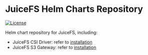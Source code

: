 # JuiceFS Helm Charts Repository

[![License](https://img.shields.io/badge/License-Apache%202.0-blue.svg)](https://opensource.org/licenses/Apache-2.0)

Helm chart repository for JuiceFS, including:

- JuiceFS CSI Driver: refer to [installation](https://juicefs.com/docs/csi/getting_started#helm)
- JuiceFS S3 Gateway: refer to [installation](https://juicefs.com/docs/community/s3_gateway#install-via-helm)
